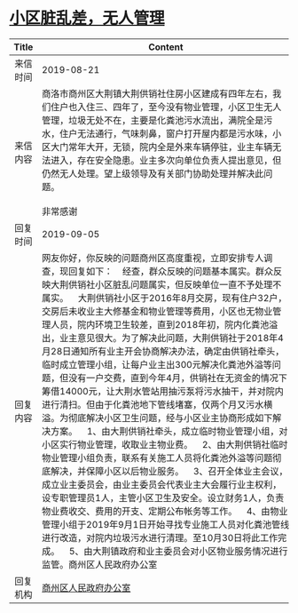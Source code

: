 # <a href="http://www.shangluo.gov.cn/zmhd/ldxxxx.jsp?urltype=leadermail.LeaderMailContentUrl&wbtreeid=1112&leadermailid=5411">小区脏乱差，无人管理</a>
| Title |                                                                                                                                                                                                                                                                                                                                               Content                                                                                                                                                                                                                                                                                                                                               |
|:-----:|-----------------------------------------------------------------------------------------------------------------------------------------------------------------------------------------------------------------------------------------------------------------------------------------------------------------------------------------------------------------------------------------------------------------------------------------------------------------------------------------------------------------------------------------------------------------------------------------------------------------------------------------------------------------------------------------------------|
| 来信时间  | 2019-08-21                                                                                                                                                                                                                                                                                                                                                                                                                                                                                                                                                                                                                                                                                          |
| 来信内容  | 商洛市商州区大荆镇大荆供销社住房小区建成有四年左右，我们住户也入住三、四年了，至今没有物业管理，小区卫生无人管理，垃圾无处不在，主要是化粪池污水流出，满院全是污水，住户无法通行，气味刺鼻，窗户打开屋内都是污水味，小区大门常年大开，无锁，院内全是外来车辆停驻，业主车辆无法进入，存在安全隐患。业主多次向单位负责人提出意见，但仍然无人处理。望上级领导及有关部门协助处理并解决此问题。                                                                                                          非常感谢                                                                                                                                                                                                                                                                                                                                                                                         |
| 回复时间  | 2019-09-05                                                                                                                                                                                                                                                                                                                                                                                                                                                                                                                                                                                                                                                                                          |
| 回复内容  | 网友你好，你反映的问题商州区高度重视，立即安排专人调查，现回复如下：    经查，群众反映的问题基本属实。群众反映大荆供销社小区脏乱问题属实，但反映单位一直不予处理不属实。    大荆供销社小区于2016年8月交房，现有住户32户，交房后未收业主大修基金和物业管理等费用，小区也无物业管理人员，院内环境卫生较差，直到2018年初，院内化粪池溢出，业主意见很大。为了解决此问题，大荆供销社于2018年4月28日通知所有业主开会协商解决办法，确定由供销社牵头，临时成立管理小组，让每户业主出300元解决化粪池外溢等问题，但没有一户交费，直到今年4月，供销社在无资金的情况下筹借14000元，让大荆水管站用抽污泵将污水抽干，并对院内进行清扫。但由于化粪池地下管线堵塞，仅两个月又污水横溢。为彻底解决小区卫生问题，经与小区业主协商形成如下解决方案。    1、由大荆供销社牵头，成立临时物业管理小组，对小区实行物业管理，收取业主物业费。    2、由大荆供销社临时物业管理小组负责，联系有关施工人员将化粪池外溢等问题彻底解决，并保障小区以后物业服务。    3、召开全体业主会议，成立业主委员会，由业主委员会代表业主大会履行业主权利，设专职管理员1人，主管小区卫生及安全。设立财务1人，负责物业费收交、费用的开支、定期公布帐务等工作。    4、由物业管理小组于2019年9月1日开始寻找专业施工人员对化粪池管线进行改造，对院内垃圾污水进行清理。至10月30日将此工作完成。    5、由大荆镇政府和业主委员会对小区物业服务情况进行监管。商州区人民政府办公室 |
| 回复机构  | <a href="../../categories/agencies/商州区人民政府办公室.md">商州区人民政府办公室</a>                                                                                                                                                                                                                                                                                                                                                                                                                                                                                                                                                                                                                                      |